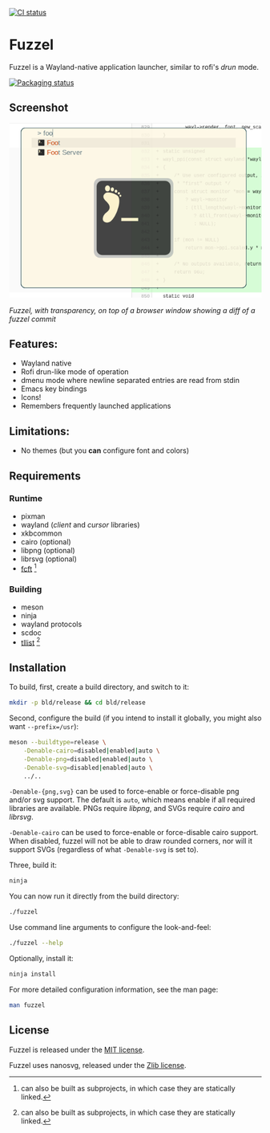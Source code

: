 [![CI status](https://ci.codeberg.org/api/badges/dnkl/fuzzel/status.svg)](https://ci.codeberg.org/dnkl/fuzzel)

# Fuzzel

Fuzzel is a Wayland-native application launcher, similar to rofi's
_drun_ mode.

[![Packaging status](https://repology.org/badge/vertical-allrepos/fuzzel.svg)](https://repology.org/project/fuzzel/versions)


## Screenshot

![Screenshot](doc/screenshot.png)

_Fuzzel, with transparency, on top of a browser window showing a diff of a fuzzel commit_


## Features:

- Wayland native
- Rofi drun-like mode of operation
- dmenu mode where newline separated entries are read from stdin
- Emacs key bindings
- Icons!
- Remembers frequently launched applications


## Limitations:

- No themes (but you **can** configure font and colors)


## Requirements

### Runtime

* pixman
* wayland (_client_ and _cursor_ libraries)
* xkbcommon
* cairo (optional)
* libpng (optional)
* librsvg (optional)
* [fcft](https://codeberg.org/dnkl/fcft) [^1]

[^1]: can also be built as subprojects, in which case they are
    statically linked.


### Building

* meson
* ninja
* wayland protocols
* scdoc
* [tllist](https://codeberg.org/dnkl/tllist) [^1]


## Installation

To build, first, create a build directory, and switch to it:
```sh
mkdir -p bld/release && cd bld/release
```

Second, configure the build (if you intend to install it globally, you
might also want `--prefix=/usr`):
```sh
meson --buildtype=release \
    -Denable-cairo=disabled|enabled|auto \
    -Denable-png=disabled|enabled|auto \
    -Denable-svg=disabled|enabled|auto \
    ../..
```

`-Denable-{png,svg}` can be used to force-enable or force-disable png
and/or svg support. The default is `auto`, which means enable if all
required libraries are available. PNGs require _libpng_, and SVGs
require _cairo_ and _librsvg_.

`-Denable-cairo` can be used to force-enable or force-disable cairo
support. When disabled, fuzzel will not be able to draw rounded
corners, nor will it support SVGs (regardless of what `-Denable-svg`
is set to).

Three, build it:
```sh
ninja
```

You can now run it directly from the build directory:
```sh
./fuzzel
```

Use command line arguments to configure the look-and-feel:
```sh
./fuzzel --help
```

Optionally, install it:
```sh
ninja install
```

For more detailed configuration information, see the man page:
```sh
man fuzzel
```


## License

Fuzzel is released under the [MIT license](LICENSE).

Fuzzel uses nanosvg, released under the [Zlib
license](3rd-party/nanosvg/LICENSE.txt).
